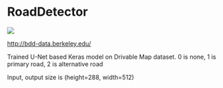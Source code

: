 # RoadDetector

![](animation.gif)

http://bdd-data.berkeley.edu/

Trained U-Net based Keras model on Drivable Map dataset.
0 is none, 1 is primary road, 2 is alternative road

Input, output size is (height=288, width=512)
